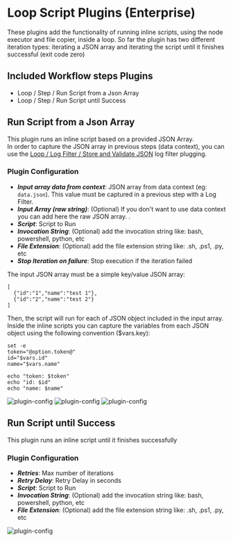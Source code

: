 # Loop Script Plugins (Enterprise)

These plugins add the functionality of running inline scripts, using the node executor and file copier, inside a loop.
So far the plugin has two different iteration types: iterating a JSON array and iterating the script until it finishes successful (exit code zero)

## Included Workflow steps Plugins

* Loop / Step / Run Script from a Json Array
* Loop / Step / Run Script until Success

## Run Script from a Json Array

This plugin runs an inline script based on a provided JSON Array.  
In order to capture the JSON array in previous steps (data context), you can use the [Loop / Log Filter / Store and Validate JSON](/manual/log-filters/loop-plugins.html) log filter plugging.

### Plugin Configuration

* **_Input array data from context_**:  JSON array from data context (eg: `data.json`). This value must be captured in a previous step with a Log Filter.
* **_Input Array (raw string)_**: (Optional) If you don't want to use data context you can add here the raw JSON array. .
* **_Script_**: Script to Run
* **_Invocation String_**:  (Optional) add the invocation string like: bash, powershell, python, etc
* **_File Extension_**: (Optional) add the file extension string like: .sh, .ps1, .py, etc
* **_Stop Iteration on failure_**: Stop execution if the iteration failed

The input JSON array must be a simple key/value JSON array:

````
[
  {"id":"1","name":"test 1"},
  {"id":"2","name":"test 2"}
]
````

Then, the script will run for each of JSON object included in the input array.
Inside the inline scripts you can capture the variables from each JSON object using the following convention ($vars.key):

````
set -e
token="@option.token@"
id="$vars.id"
name="$vars.name"

echo "token: $token"
echo "id: $id"
echo "name: $name"
`````

![plugin-config](@assets/img/loop-step-run-script-json-attributes.png)
![plugin-config](@assets/img/loop-step-run-script-json-definition.png)
![plugin-config](@assets/img/loop-step-run-script-json-output.png)

## Run Script until Success
This plugin runs an inline script until it finishes successfully

### Plugin Configuration

* **_Retries_**: Max number of iterations
*  **_Retry Delay_**: Retry Delay in seconds
* **_Script_**: Script to Run
* **_Invocation String_**:  (Optional) add the invocation string like: bash, powershell, python, etc
* **_File Extension_**: (Optional) add the file extension string like: .sh, .ps1, .py, etc

![plugin-config](@assets/img/loop-step-run-until-success.png)

